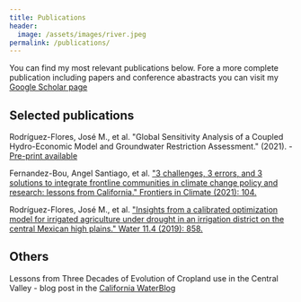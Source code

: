 ```yaml
---
title: Publications
header:
  image: /assets/images/river.jpeg
permalink: /publications/
---
```

You can find my most relevant publications below. Fore a more
complete publication including papers and conference abastracts you can visit my [Google Scholar
page](https://scholar.google.com/citations?user=MJpJiPsAAAAJ&hl=en)

Selected publications
---------------------

Rodríguez-Flores, José M., et al. "Global Sensitivity Analysis of a Coupled Hydro-Economic Model and Groundwater Restriction Assessment." (2021). - [Pre-print available](https://www.researchsquare.com/article/rs-655015/latest.pdf)

Fernandez-Bou, Angel Santiago, et al. ["3 challenges, 3 errors, and 3 solutions to integrate frontline communities in climate change policy and research: lessons from California." Frontiers in Climate (2021): 104.](https://www.frontiersin.org/articles/10.3389/fclim.2021.717554/full?fbclid=IwAR31n3FeIKBtUT4pcYGyNe2bXv1P07bbWnJUc7Q2fgrBv9DAsHI7T_mC_uA)


Rodríguez-Flores, José M., et al. ["Insights from a calibrated optimization model for irrigated agriculture under drought in an irrigation district on the central Mexican high plains." Water 11.4 (2019): 858.](https://www.mdpi.com/2073-4441/11/4/858) 

Others
---------------------

Lessons from Three Decades of Evolution of Cropland use in the Central Valley - blog post in the [California WaterBlog](https://californiawaterblog.com/2021/09/05/lessons-from-three-decades-of-evolution-of-cropland-use-in-the-central-valley/)




